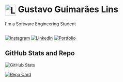 <h1>
    <a href="gustavo-portifolio.com">
     <img align="center" alt="Logo" width="36px" src="https://github.com/user-attachments/assets/fc2e2e61-3f9b-49e9-b469-2a7476ceb3c3"></a>
    <span>Gustavo Guimarães Lins</span>
</h1>

I'm a Software Engineering Student

## 

[![Instagram](https://img.shields.io/badge/-Instagram-FFF?style=for-the-badge&logo=instagram&logoColor=blue)](https://www.instagram.com/1gustavolins/) [![LinkedIn](https://img.shields.io/badge/LinkedIn-FFF?style=for-the-badge&logo=linkedin&logoColor=blue)](https://www.linkedin.com/in/gustavoglins/) [![Portfolio](https://img.shields.io/badge/Portfolio-FFF?style=for-the-badge&logo=todoist&logoColor=blue)](https://seulink.com)

## GitHub Stats and Repo
![GitHub Stats](https://github-readme-stats.vercel.app/api?username=GustavoGLins&theme=default&bg_color=FFF&border_color=blue&show_icons=true&icon_color=blue&title_color=blue&text_color=000&)

[![Repo Card](https://github-readme-stats.vercel.app/api/pin/?username=gustavoglins&repo=personal-finances&bg_color=FFF&border_color=30A3DC&show_icons=true&icon_color=blue&title_color=blue&text_color=blue)](https://github.com/gustavoglins/personal-finances)
